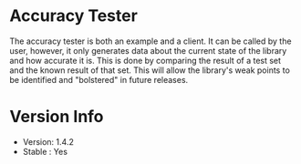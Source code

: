 # Accuracy Tester

The accuracy tester is both an example and a client. It can be called by the user, however, it only generates data about the current state of the library and how accurate it is. This is done by comparing the result of a test set and the known result of that set. This will allow the library's weak points to be identified and "bolstered" in future releases.

# Version Info

- Version: 1.4.2
- Stable : Yes
